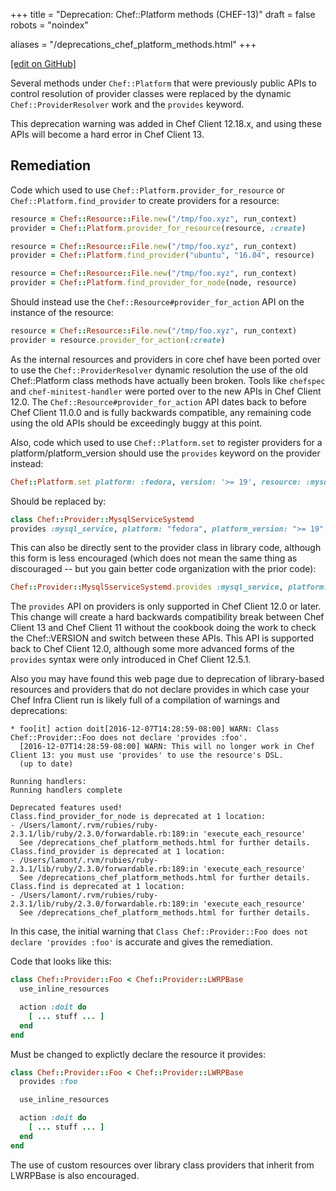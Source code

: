 +++
title = "Deprecation: Chef::Platform methods (CHEF-13)"
draft = false
robots = "noindex"

aliases = "/deprecations_chef_platform_methods.html"
+++

[\[edit on GitHub\]](https://github.com/chef/chef-web-docs/blob/master/content/deprecations_chef_platform_methods.md)

Several methods under `Chef::Platform` that were previously public APIs
to control resolution of provider classes were replaced by the dynamic
`Chef::ProviderResolver` work and the `provides` keyword.

This deprecation warning was added in Chef Client 12.18.x, and using
these APIs will become a hard error in Chef Client 13.

## Remediation

Code which used to use `Chef::Platform.provider_for_resource` or
`Chef::Platform.find_provider` to create providers for a resource:

``` ruby
resource = Chef::Resource::File.new("/tmp/foo.xyz", run_context)
provider = Chef::Platform.provider_for_resource(resource, :create)

resource = Chef::Resource::File.new("/tmp/foo.xyz", run_context)
provider = Chef::Platform.find_provider("ubuntu", "16.04", resource)

resource = Chef::Resource::File.new("/tmp/foo.xyz", run_context)
provider = Chef::Platform.find_provider_for_node(node, resource)
```

Should instead use the `Chef::Resource#provider_for_action` API on the
instance of the resource:

``` ruby
resource = Chef::Resource::File.new("/tmp/foo.xyz", run_context)
provider = resource.provider_for_action(:create)
```

As the internal resources and providers in core chef have been ported
over to use the `Chef::ProviderResolver` dynamic resolution the use of
the old Chef::Platform class methods have actually been broken. Tools
like `chefspec` and `chef-minitest-handler` were ported over to the new
APIs in Chef Client 12.0. The `Chef::Resource#provider_for_action` API
dates back to before Chef Client 11.0.0 and is fully backwards
compatible, any remaining code using the old APIs should be exceedingly
buggy at this point.

Also, code which used to use `Chef::Platform.set` to register providers
for a platform/platform_version should use the `provides` keyword on
the provider instead:

``` ruby
Chef::Platform.set platform: :fedora, version: '>= 19', resource: :mysql_service, provider: Chef::Provider::MysqlServiceSystemd
```

Should be replaced by:

``` ruby
class Chef::Provider::MysqlServiceSystemd
provides :mysql_service, platform: "fedora", platform_version: ">= 19"
```

This can also be directly sent to the provider class in library code,
although this form is less encouraged (which does not mean the same
thing as discouraged -- but you gain better code organization with the
prior code):

``` ruby
Chef::Provider::MysqlSserviceSystemd.provides :mysql_service, platform: "fedora", platform_version: ">= 19"
```

The `provides` API on providers is only supported in Chef Client 12.0 or
later. This change will create a hard backwards compatibility break
between Chef Client 13 and Chef Client 11 without the cookbook doing the
work to check the Chef::VERSION and switch between these APIs. This API
is supported back to Chef Client 12.0, although some more advanced forms
of the `provides` syntax were only introduced in Chef Client 12.5.1.

Also you may have found this web page due to deprecation of
library-based resources and providers that do not declare provides in
which case your Chef Infra Client run is likely full of a compilation of
warnings and deprecations:

``` none
* foo[it] action doit[2016-12-07T14:28:59-08:00] WARN: Class Chef::Provider::Foo does not declare 'provides :foo'.
  [2016-12-07T14:28:59-08:00] WARN: This will no longer work in Chef Client 13: you must use 'provides' to use the resource's DSL.
  (up to date)

Running handlers:
Running handlers complete

Deprecated features used!
Class.find_provider_for_node is deprecated at 1 location:
- /Users/lamont/.rvm/rubies/ruby-2.3.1/lib/ruby/2.3.0/forwardable.rb:189:in 'execute_each_resource'
  See /deprecations_chef_platform_methods.html for further details.
Class.find_provider is deprecated at 1 location:
- /Users/lamont/.rvm/rubies/ruby-2.3.1/lib/ruby/2.3.0/forwardable.rb:189:in 'execute_each_resource'
  See /deprecations_chef_platform_methods.html for further details.
Class.find is deprecated at 1 location:
- /Users/lamont/.rvm/rubies/ruby-2.3.1/lib/ruby/2.3.0/forwardable.rb:189:in 'execute_each_resource'
  See /deprecations_chef_platform_methods.html for further details.
```

In this case, the initial warning that
`Class Chef::Provider::Foo does not declare 'provides :foo'` is accurate
and gives the remediation.

Code that looks like this:

``` ruby
class Chef::Provider::Foo < Chef::Provider::LWRPBase
  use_inline_resources

  action :doit do
    [ ... stuff ... ]
  end
end
```

Must be changed to explictly declare the resource it provides:

``` ruby
class Chef::Provider::Foo < Chef::Provider::LWRPBase
  provides :foo

  use_inline_resources

  action :doit do
    [ ... stuff ... ]
  end
end
```

The use of custom resources over library class providers that inherit
from LWRPBase is also encouraged.
